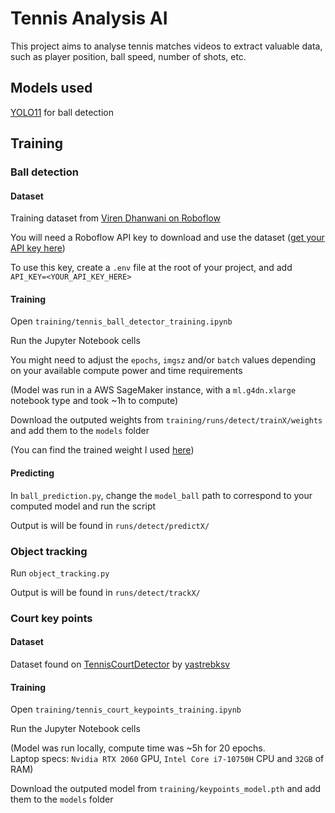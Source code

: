 # Tennis Analysis AI

This project aims to analyse tennis matches videos to extract valuable data, such as player position, ball speed, number of shots, etc.

## Models used

[YOLO11](https://docs.ultralytics.com/models/yolo11/) for ball detection

## Training

### Ball detection

#### Dataset

Training dataset from [Viren Dhanwani on Roboflow](https://universe.roboflow.com/viren-dhanwani/tennis-ball-detection)

You will need a Roboflow API key to download and use the dataset ([get your API key here](https://docs.roboflow.com/api-reference/authentication))

To use this key, create a `.env` file at the root of your project, and add `API_KEY=<YOUR_API_KEY_HERE>`

#### Training

Open `training/tennis_ball_detector_training.ipynb`

Run the Jupyter Notebook cells

You might need to adjust the `epochs`, `imgsz` and/or `batch` values depending on your available compute power and time requirements

(Model was run in a AWS SageMaker instance, with a `ml.g4dn.xlarge` notebook type and took ~1h to compute)

Download the outputed weights from `training/runs/detect/trainX/weights` and add them to the `models` folder

(You can find the trained weight I used [here](https://drive.google.com/file/d/1K3fRR7tliyxf82ckYCcajzftrB7SwWEg/view?usp=sharing))

#### Predicting

In `ball_prediction.py`, change the `model_ball` path to correspond to your computed model and run the script

Output is will be found in `runs/detect/predictX/`

### Object tracking

Run `object_tracking.py`

Output is will be found in `runs/detect/trackX/`

### Court key points

#### Dataset

Dataset found on [TennisCourtDetector](https://github.com/yastrebksv/TennisCourtDetector) by [yastrebksv](https://github.com/yastrebksv)

#### Training

Open `training/tennis_court_keypoints_training.ipynb`

Run the Jupyter Notebook cells

(Model was run locally, compute time was ~5h for 20 epochs.\
Laptop specs: `Nvidia RTX 2060` GPU, `Intel Core i7-10750H` CPU and `32GB` of RAM)

Download the outputed model from `training/keypoints_model.pth` and add them to the `models` folder

